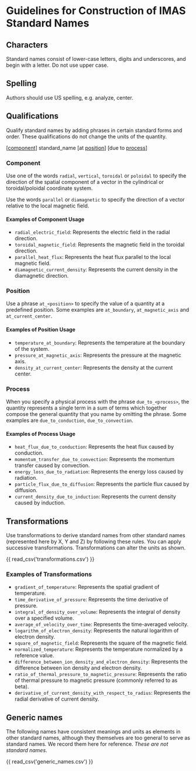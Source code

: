 # Guidelines for Construction of IMAS Standard Names

## Characters

Standard names consist of lower-case letters, digits and underscores, and begin with
a letter. Do not use upper case.

## Spelling

Authors should use US spelling, e.g. analyze, center.

## Qualifications

Qualify standard names by adding phrases in certain standard
forms and order. These qualifications do not change the units of the quantity.

[[component](#component)] standard_name [at [position](#position)] [due to
[process](#process)]

### Component

Use one of the words `radial`, `vertical`, `toroidal` or `poloidal` to specify the direction of the spatial component of a vector in the cylindrical or
toroidal/poloidal coordinate system.

Use the words `parallel` or `diamagnetic` to specify the direction of a vector relative to the local magnetic field.

#### Examples of Component Usage

- `radial_electric_field`: Represents the electric field in the radial direction.
- `toroidal_magnetic_field`: Represents the magnetic field in the toroidal direction.
- `parallel_heat_flux`: Represents the heat flux parallel to the local magnetic field.
- `diamagnetic_current_density`: Represents the current density in the diamagnetic direction.

### Position

Use a phrase `at_<position>` to specify the value of a quantity at a
predefined position. Some examples are `at_boundary`, `at_magnetic_axis` and
`at_current_center`.

#### Examples of Position Usage

- `temperature_at_boundary`: Represents the temperature at the boundary of the system.
- `pressure_at_magnetic_axis`: Represents the pressure at the magnetic axis.
- `density_at_current_center`: Represents the density at the current center.

### Process

When you specify a physical process with the phrase `due_to_<process>`, the quantity represents a single term in a sum of terms which together
compose the general quantity that you name by omitting the phrase. Some examples are
`due_to_conduction`, `due_to_convection`.

#### Examples of Process Usage

- `heat_flux_due_to_conduction`: Represents the heat flux caused by conduction.
- `momentum_transfer_due_to_convection`: Represents the momentum transfer caused by convection.
- `energy_loss_due_to_radiation`: Represents the energy loss caused by radiation.
- `particle_flux_due_to_diffusion`: Represents the particle flux caused by diffusion.
- `current_density_due_to_induction`: Represents the current density caused by induction.

## Transformations

Use transformations to derive standard names from other standard names (represented here by X,
Y and Z) by following these rules. You can apply successive transformations.
Transformations can alter the units as shown.

{{ read_csv('transformations.csv') }}

### Examples of Transformations

- `gradient_of_temperature`: Represents the spatial gradient of temperature.
- `time_derivative_of_pressure`: Represents the time derivative of pressure.
- `integral_of_density_over_volume`: Represents the integral of density over a specified volume.
- `average_of_velocity_over_time`: Represents the time-averaged velocity.
- `logarithm_of_electron_density`: Represents the natural logarithm of electron density.
- `square_of_magnetic_field`: Represents the square of the magnetic field.
- `normalized_temperature`: Represents the temperature normalized by a reference value.
- `difference_between_ion_density_and_electron_density`: Represents the difference between ion density and electron density.
- `ratio_of_thermal_pressure_to_magnetic_pressure`: Represents the ratio of thermal pressure to magnetic pressure (commonly referred to as beta).
- `derivative_of_current_density_with_respect_to_radius`: Represents the radial derivative of current density.

## Generic names

The following names have consistent meanings and units as elements in
other standard names, although they themselves are too general to serve as
standard names. We record them here for reference. _These are not
standard names_.

{{ read_csv('generic_names.csv') }}

[^1]:
    Express temperature of plasma species (e.g. `electron_temperature`) in
    `eV`, and other temperatures (e.g. `wall_temperature`) in `K`.
